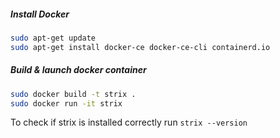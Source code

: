##### Install Docker

```bash
sudo apt-get update
sudo apt-get install docker-ce docker-ce-cli containerd.io
```

##### Build & launch docker container

```bash
sudo docker build -t strix .
sudo docker run -it strix
```

To check if strix is installed correctly run `strix --version`
